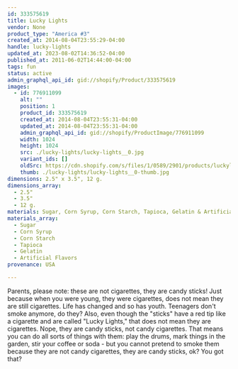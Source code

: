 ```yaml
---
id: 333575619
title: Lucky Lights
vendor: None
product_type: "America #3"
created_at: 2014-08-04T23:55:29-04:00
handle: lucky-lights
updated_at: 2023-08-02T14:36:52-04:00
published_at: 2011-06-02T14:44:00-04:00
tags: fun
status: active
admin_graphql_api_id: gid://shopify/Product/333575619
images:
  - id: 776911099
    alt: ""
    position: 1
    product_id: 333575619
    created_at: 2014-08-04T23:55:31-04:00
    updated_at: 2014-08-04T23:55:31-04:00
    admin_graphql_api_id: gid://shopify/ProductImage/776911099
    width: 1024
    height: 1024
    src: ./lucky-lights/lucky-lights__0.jpg
    variant_ids: []
    oldSrc: https://cdn.shopify.com/s/files/1/0589/2901/products/luckylights_1.jpeg?v=1407210931
    thumb: ./lucky-lights/lucky-lights__0-thumb.jpg
dimensions: 2.5" x 3.5", 12 g.
dimensions_array:
  - 2.5"
  - 3.5"
  - 12 g.
materials: Sugar, Corn Syrup, Corn Starch, Tapioca, Gelatin & Artificial Flavors
materials_array:
  - Sugar
  - Corn Syrup
  - Corn Starch
  - Tapioca
  - Gelatin
  - Artificial Flavors
provenance: USA

---
```


Parents, please note: these are not cigarettes, they are candy sticks! Just because when you were young, they were cigarettes, does not mean they are still cigarettes. Life has changed and so has youth. Teenagers don't smoke anymore, do they? Also, even though the "sticks" have a red tip like a cigarette and are called "Lucky Lights," that does not mean they are cigarettes. Nope, they are candy sticks, not candy cigarettes. That means you can do all sorts of things with them: play the drums, mark things in the garden, stir your coffee or soda - but you cannot pretend to smoke them because they are not candy cigarettes, they are candy sticks, ok? You got that?